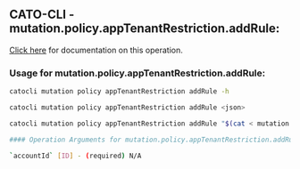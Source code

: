 
## CATO-CLI - mutation.policy.appTenantRestriction.addRule:
[Click here](https://api.catonetworks.com/documentation/#mutation-mutation.policy.appTenantRestriction.addRule) for documentation on this operation.

### Usage for mutation.policy.appTenantRestriction.addRule:

```bash
catocli mutation policy appTenantRestriction addRule -h

catocli mutation policy appTenantRestriction addRule <json>

catocli mutation policy appTenantRestriction addRule "$(cat < mutation.policy.appTenantRestriction.addRule.json)"

#### Operation Arguments for mutation.policy.appTenantRestriction.addRule ####

`accountId` [ID] - (required) N/A    
